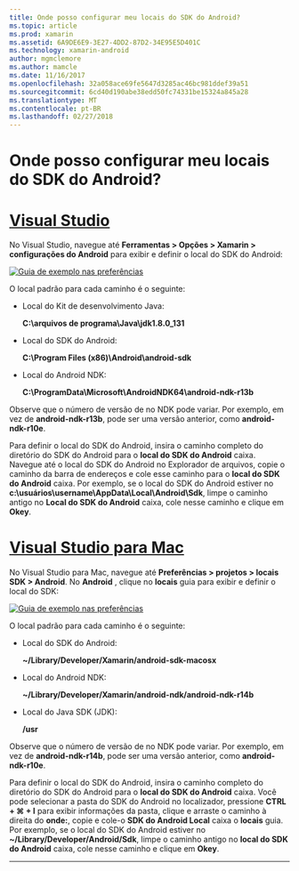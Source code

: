 ```yaml
---
title: Onde posso configurar meu locais do SDK do Android?
ms.topic: article
ms.prod: xamarin
ms.assetid: 6A9DE6E9-3E27-4DD2-87D2-34E95E5D401C
ms.technology: xamarin-android
author: mgmclemore
ms.author: mamcle
ms.date: 11/16/2017
ms.openlocfilehash: 32a058ace69fe5647d3285ac46bc981ddef39a51
ms.sourcegitcommit: 6cd40d190abe38edd50fc74331be15324a845a28
ms.translationtype: MT
ms.contentlocale: pt-BR
ms.lasthandoff: 02/27/2018
---
```

# <a name="where-can-i-set-my-android-sdk-locations"></a>Onde posso configurar meu locais do SDK do Android?

# <a name="visual-studiotabvswin"></a>[Visual Studio](#tab/vswin)

No Visual Studio, navegue até **Ferramentas > Opções > Xamarin > configurações do Android** para exibir e definir o local do SDK do Android:

[![Guia de exemplo nas preferências](android-sdk-location-images/win/01-locations-sml.png)](android-sdk-location-images/win/01-locations.png)

O local padrão para cada caminho é o seguinte:

- Local do Kit de desenvolvimento Java: 

    **C:\\arquivos de programa\\Java\\jdk1.8.0_131**

- Local do SDK do Android: 

    **C:\\Program Files (x86)\\Android\\android-sdk**

- Local do Android NDK: 

    **C:\\ProgramData\\Microsoft\\AndroidNDK64\\android-ndk-r13b**

Observe que o número de versão de no NDK pode variar. Por exemplo, em vez de **android-ndk-r13b**, pode ser uma versão anterior, como **android-ndk-r10e**.

Para definir o local do SDK do Android, insira o caminho completo do diretório do SDK do Android para o **local do SDK do Android** caixa. Navegue até o local do SDK do Android no Explorador de arquivos, copie o caminho da barra de endereços e cole esse caminho para o **local do SDK do Android** caixa.
Por exemplo, se o local do SDK do Android estiver no **c:\\usuários\\username\\AppData\\Local\\Android\\Sdk**, limpe o caminho antigo no  **Local do SDK do Android** caixa, cole nesse caminho e clique em **Okey**.

# <a name="visual-studio-for-mactabvsmac"></a>[Visual Studio para Mac](#tab/vsmac)

No Visual Studio para Mac, navegue até **Preferências > projetos > locais SDK > Android**. No **Android** , clique no **locais** guia para exibir e definir o local do SDK:

[![Guia de exemplo nas preferências](android-sdk-location-images/mac/01-locations-sml.png)](android-sdk-location-images/mac/01-locations.png)

O local padrão para cada caminho é o seguinte:

- Local do SDK do Android: 

    **~/Library/Developer/Xamarin/android-sdk-macosx**

- Local do Android NDK: 

    **~/Library/Developer/Xamarin/android-ndk/android-ndk-r14b**

- Local do Java SDK (JDK): 

    **/usr**

Observe que o número de versão de no NDK pode variar. Por exemplo, em vez de **android-ndk-r14b**, pode ser uma versão anterior, como **android-ndk-r10e**.

Para definir o local do SDK do Android, insira o caminho completo do diretório do SDK do Android para o **local do SDK do Android** caixa. Você pode selecionar a pasta do SDK do Android no localizador, pressione **CTRL + &#8984; + I** para exibir informações da pasta, clique e arraste o caminho à direita do **onde:**, copie e cole-o **SDK do Android Local** caixa o **locais** guia. Por exemplo, se o local do SDK do Android estiver no **~/Library/Developer/Android/Sdk**, limpe o caminho antigo no **local do SDK do Android** caixa, cole nesse caminho e clique em **Okey**.

-----
